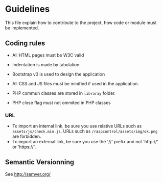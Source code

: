# Guidelines

This file explain how to contribute to the project, how code or module must be implemented.

## Coding rules

* All HTML pages must be W3C valid
* Indentation is made by tabulation
* Bootstrap v3 is used to design the application
* All CSS and JS files must be minified if used in the application.

* PHP commun classes are stored in `libraray` folder.
* PHP close flag must not ommited in PHP classes

### URL

* To import an internal link, be sure you use relative URLs such as `assets/js/check.min.js`. URLs such as `/raspcontrol/assets/img/ok.png` are forbidden.
* To import an external link, be sure you use the '//' prefix and not 'http://' or 'https://'.

## Semantic Versionning

See http://semver.org/